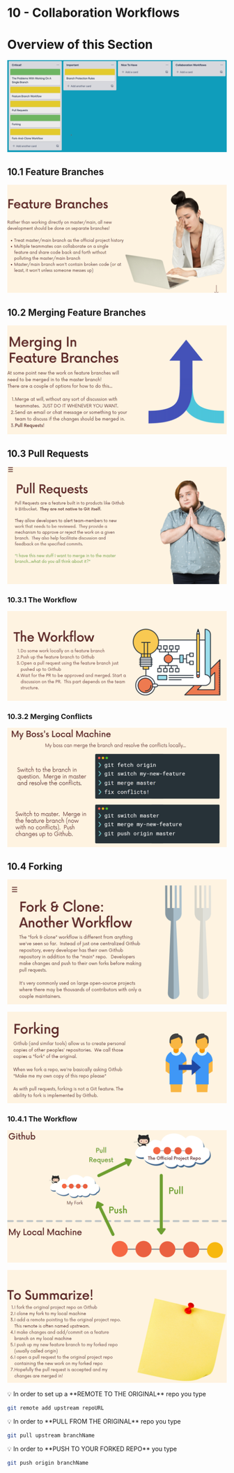 # 10 - Collaboration Workflows

# Overview of this Section

![1.png](10%20-%20Collaboration%20Workflows%20db2fddcc7d15429eb8be37e2c72e71c6/1.png)

## 10.1 Feature Branches

![1.png](10%20-%20Collaboration%20Workflows%20db2fddcc7d15429eb8be37e2c72e71c6/1%201.png)

## 10.2 Merging Feature Branches

![1.png](10%20-%20Collaboration%20Workflows%20db2fddcc7d15429eb8be37e2c72e71c6/1%202.png)

## 10.3 Pull Requests

![1.png](10%20-%20Collaboration%20Workflows%20db2fddcc7d15429eb8be37e2c72e71c6/1%203.png)

### 10.3.1 The Workflow

![1.png](10%20-%20Collaboration%20Workflows%20db2fddcc7d15429eb8be37e2c72e71c6/1%204.png)

### 10.3.2 Merging Conflicts

![1.png](10%20-%20Collaboration%20Workflows%20db2fddcc7d15429eb8be37e2c72e71c6/1%205.png)

## 10.4 Forking

![1.png](10%20-%20Collaboration%20Workflows%20db2fddcc7d15429eb8be37e2c72e71c6/1%206.png)

![1.png](10%20-%20Collaboration%20Workflows%20db2fddcc7d15429eb8be37e2c72e71c6/1%207.png)

### 10.4.1 The Workflow

![1.png](10%20-%20Collaboration%20Workflows%20db2fddcc7d15429eb8be37e2c72e71c6/1%208.png)

![1.png](10%20-%20Collaboration%20Workflows%20db2fddcc7d15429eb8be37e2c72e71c6/1%209.png)

<aside>
💡 In order to set up a **REMOTE TO THE ORIGINAL** repo you type

</aside>

```bash
git remote add upstream repoURL
```

<aside>
💡 In order to **PULL FROM THE ORIGINAL** repo you type

</aside>

```bash
git pull upstream branchName
```

<aside>
💡 In order to **PUSH TO YOUR FORKED REPO** you type

</aside>

```bash
git push origin branchName
```